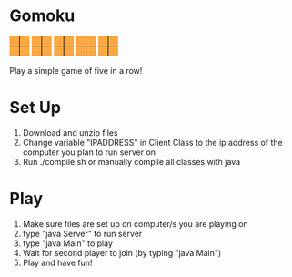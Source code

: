 # Gomoku
![alt text](https://github.com/LiljaKiiski/Gomoku/blob/master/images/_tile.png) ![alt text](https://github.com/LiljaKiiski/Gomoku/blob/master/images/_tile.png)
![alt text](https://github.com/LiljaKiiski/Gomoku/blob/master/images/_tile.png) ![alt text](https://github.com/LiljaKiiski/Gomoku/blob/master/images/_tile.png) ![alt text](https://github.com/LiljaKiiski/Gomoku/blob/master/images/_tile.png)

Play a simple game of five in a row!

# Set Up
1. Download and unzip files
2. Change variable "IPADDRESS" in Client Class to the ip address of the computer you plan to run server on
3.  Run ./compile.sh or manually compile all classes with java

# Play
1. Make sure files are set up on computer/s you are playing on
2. type "java Server" to run server
3. type "java Main" to play
4. Wait for second player to join (by typing "java Main")
5. Play and have fun!
